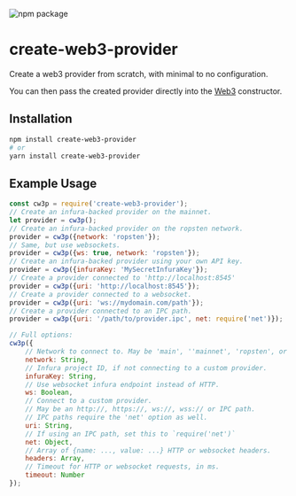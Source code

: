 ![npm package](https://badge.fury.io/js/create-web3-provider.svg)

# create-web3-provider
Create a web3 provider from scratch, with minimal to no configuration.

You can then pass the created provider directly into the [Web3](https://web3js.readthedocs.io) constructor.

## Installation
```bash
npm install create-web3-provider
# or
yarn install create-web3-provider
```

## Example Usage
```js
const cw3p = require('create-web3-provider');
// Create an infura-backed provider on the mainnet.
let provider = cw3p();
// Create an infura-backed provider on the ropsten network.
provider = cw3p({network: 'ropsten'});
// Same, but use websockets.
provider = cw3p({ws: true, network: 'ropsten'});
// Create an infura-backed provider using your own API key.
provider = cw3p({infuraKey: 'MySecretInfuraKey'});
// Create a provider connected to 'http://localhost:8545'
provider = cw3p({uri: 'http://localhost:8545'});
// Create a provider connected to a websocket.
provider = cw3p({uri: 'ws://mydomain.com/path'});
// Create a provider connected to an IPC path.
provider = cw3p({uri: '/path/to/provider.ipc', net: require('net')});

// Full options:
cw3p({
	// Network to connect to. May be 'main', ''mainnet', 'ropsten', or 'rinkeby'.
	network: String,
	// Infura project ID, if not connecting to a custom provider.
	infuraKey: String,
	// Use websocket infura endpoint instead of HTTP.
	ws: Boolean,
	// Connect to a custom provider.
	// May be an http://, https://, ws://, wss:// or IPC path.
	// IPC paths require the 'net' option as well.
	uri: String,
	// If using an IPC path, set this to `require('net')`
	net: Object,
	// Array of {name: ..., value: ...} HTTP or websocket headers.
	headers: Array,
	// Timeout for HTTP or websocket requests, in ms.
	timeout: Number
});
```
